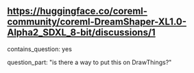 ## https://huggingface.co/coreml-community/coreml-DreamShaper-XL1.0-Alpha2_SDXL_8-bit/discussions/1

contains_question: yes

question_part: "is there a way to put this on DrawThings?"
